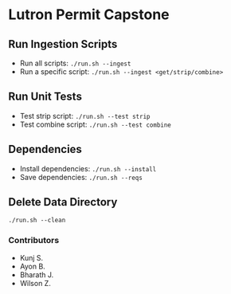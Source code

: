 # Lutron Permit Capstone

## Run Ingestion Scripts
- Run all scripts: `./run.sh --ingest`
- Run a specific script: `./run.sh --ingest <get/strip/combine>`

## Run Unit Tests
- Test strip script: `./run.sh --test strip`
- Test combine script: `./run.sh --test combine`

## Dependencies
- Install dependencies: `./run.sh --install`
- Save dependencies: `./run.sh --reqs`

## Delete Data Directory
`./run.sh --clean`

### Contributors ###

* Kunj S.
* Ayon B.
* Bharath J.
* Wilson Z.
